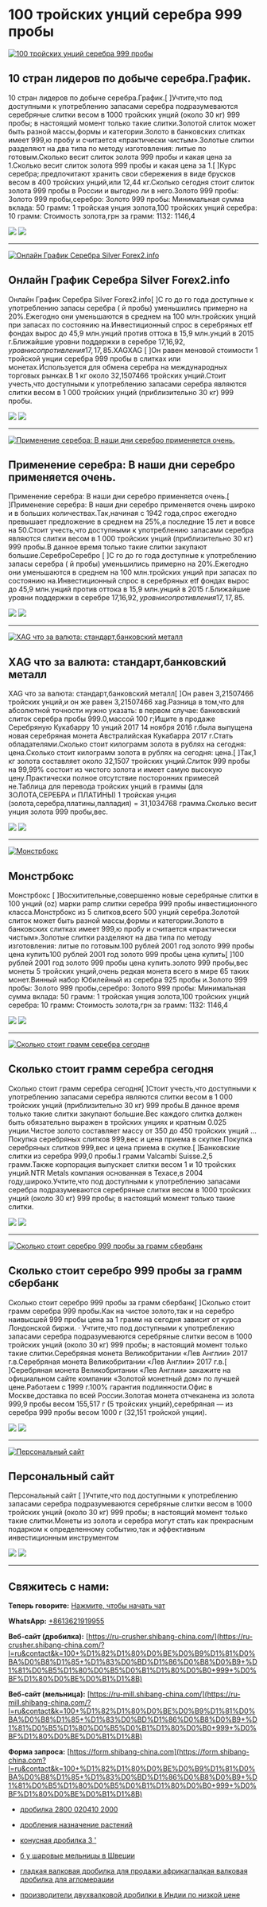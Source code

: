 # 100 тройских унций серебра 999 пробы

<a href="https://swt.shibang-china.com/?l=ru&img&k=100+%D1%82%D1%80%D0%BE%D0%B9%D1%81%D0%BA%D0%B8%D1%85+%D1%83%D0%BD%D1%86%D0%B8%D0%B9+%D1%81%D0%B5%D1%80%D0%B5%D0%B1%D1%80%D0%B0+999+%D0%BF%D1%80%D0%BE%D0%B1%D1%8B" target="_blank">![100 тройских унций серебра 999 пробы](http://static.shibang-china.com/all-800x300/902.jpg)</a>

## 10 стран лидеров по добыче серебра.График.
10 стран лидеров по добыче серебра.График.[ ]Учтите,что под доступными к употреблению запасами серебра подразумеваются серебряные слитки весом в 1000 тройских унций (около 30 кг) 999 пробы; в настоящий момент только такие слитки.Золотой слиток может быть разной массы,формы и категории.Золото в банковских слитках имеет 999,ю пробу и считается &#171;практически чистым&#187;.Золотые слитки разделяют на два типа по методу изготовления: литые по готовым.Сколько весит слиток золота 999 пробы и какая цена за 1.Сколько весит слиток золота 999 пробы и какая цена за 1.[ ]Курс серебра;.предпочитают хранить свои сбережения в виде брусков весом в 400 тройских унций,или 12,44 кг.Сколько сегодня стоит слиток золота 999 пробы в России и выгодно ли в него.Золото 999 пробы: Золото 999 пробы,серебро: Золото 999 пробы: Минимальная сумма вклада: 50 грамм: 1 тройская унция золота,100 тройских унций серебра: 10 грамм: Стоимость золота,грн за грамм: 1132: 1146,4


<a href="https://whatsapp.shibangsoft.com/WhatsApp.php" target="_blank" title="WhatsApp">![](http://static.shibang-china.com/icon/whatsapp.png)</a> <a href="https://swt.shibang-china.com/?l=ru&icon&k=100+%D1%82%D1%80%D0%BE%D0%B9%D1%81%D0%BA%D0%B8%D1%85+%D1%83%D0%BD%D1%86%D0%B8%D0%B9+%D1%81%D0%B5%D1%80%D0%B5%D0%B1%D1%80%D0%B0+999+%D0%BF%D1%80%D0%BE%D0%B1%D1%8B" target="_blank">![](http://static.shibang-china.com/icon/chat-ru.png)</a>

---

<a href="https://swt.shibang-china.com/?l=ru&img&k=100+%D1%82%D1%80%D0%BE%D0%B9%D1%81%D0%BA%D0%B8%D1%85+%D1%83%D0%BD%D1%86%D0%B8%D0%B9+%D1%81%D0%B5%D1%80%D0%B5%D0%B1%D1%80%D0%B0+999+%D0%BF%D1%80%D0%BE%D0%B1%D1%8B" target="_blank">![Онлайн График Серебра Silver Forex2.info](http://static.shibang-china.com/all-800x300/888.jpg)</a>

## Онлайн График Серебра Silver Forex2.info
Онлайн График Серебра Silver Forex2.info[ ]С го до го года доступные к употреблению запасы серебра ( й пробы) уменьшились примерно на 20%.Ежегодно они уменьшаются в среднем на 100 млн.тройских унций при запасах по состоянию на.Инвестиционный спрос в серебряных etf фондах вырос до 45,9 млн.унций против оттока в 15,9 млн.унций в 2015 г.Ближайшие уровни поддержки в серебре 17,16,92$,уровни сопротивления 17,17,85$.XAGXAG [ ]Он равен меновой стоимости 1 тройской унции серебра 999 пробы в слитках или монетах.Используется для обмена серебра на международных торговых рынках.В 1 кг около 32,1507466 тройских унций.Стоит учесть,что доступными к употреблению запасами серебра являются слитки весом в 1 000 тройских унций (приблизительно 30 кг) 999 пробы.


<a href="https://whatsapp.shibangsoft.com/WhatsApp.php" target="_blank" title="WhatsApp">![](http://static.shibang-china.com/icon/whatsapp.png)</a> <a href="https://swt.shibang-china.com/?l=ru&icon&k=100+%D1%82%D1%80%D0%BE%D0%B9%D1%81%D0%BA%D0%B8%D1%85+%D1%83%D0%BD%D1%86%D0%B8%D0%B9+%D1%81%D0%B5%D1%80%D0%B5%D0%B1%D1%80%D0%B0+999+%D0%BF%D1%80%D0%BE%D0%B1%D1%8B" target="_blank">![](http://static.shibang-china.com/icon/chat-ru.png)</a>

---

<a href="https://swt.shibang-china.com/?l=ru&img&k=100+%D1%82%D1%80%D0%BE%D0%B9%D1%81%D0%BA%D0%B8%D1%85+%D1%83%D0%BD%D1%86%D0%B8%D0%B9+%D1%81%D0%B5%D1%80%D0%B5%D0%B1%D1%80%D0%B0+999+%D0%BF%D1%80%D0%BE%D0%B1%D1%8B" target="_blank">![Применение серебра: В наши дни серебро применяется очень.](http://static.shibang-china.com/all-800x300/763.jpg)</a>

## Применение серебра: В наши дни серебро применяется очень.
Применение серебра: В наши дни серебро применяется очень.[ ]Применение серебра: В наши дни серебро применяется очень широко и в больших количествах.Так,начиная с 1942 года,спрос ежегодно превышает предложение в среднем на 25%,а последние 15 лет и вовсе на 50.Стоит учесть,что доступными к употреблению запасами серебра являются слитки весом в 1 000 тройских унций (приблизительно 30 кг) 999 пробы.В данное время только такие слитки закупают большие.СереброСеребро [ ]С го до го года доступные к употреблению запасы серебра ( й пробы) уменьшились примерно на 20%.Ежегодно они уменьшаются в среднем на 100 млн.тройских унций при запасах по состоянию на.Инвестиционный спрос в серебряных etf фондах вырос до 45,9 млн.унций против оттока в 15,9 млн.унций в 2015 г.Ближайшие уровни поддержки в серебре 17,16,92$,уровни сопротивления 17,17,85$.


<a href="https://whatsapp.shibangsoft.com/WhatsApp.php" target="_blank" title="WhatsApp">![](http://static.shibang-china.com/icon/whatsapp.png)</a> <a href="https://swt.shibang-china.com/?l=ru&icon&k=100+%D1%82%D1%80%D0%BE%D0%B9%D1%81%D0%BA%D0%B8%D1%85+%D1%83%D0%BD%D1%86%D0%B8%D0%B9+%D1%81%D0%B5%D1%80%D0%B5%D0%B1%D1%80%D0%B0+999+%D0%BF%D1%80%D0%BE%D0%B1%D1%8B" target="_blank">![](http://static.shibang-china.com/icon/chat-ru.png)</a>

---

<a href="https://swt.shibang-china.com/?l=ru&img&k=100+%D1%82%D1%80%D0%BE%D0%B9%D1%81%D0%BA%D0%B8%D1%85+%D1%83%D0%BD%D1%86%D0%B8%D0%B9+%D1%81%D0%B5%D1%80%D0%B5%D0%B1%D1%80%D0%B0+999+%D0%BF%D1%80%D0%BE%D0%B1%D1%8B" target="_blank">![XAG что за валюта: стандарт,банковский металл](http://static.shibang-china.com/all-800x300/601.jpg)</a>

## XAG что за валюта: стандарт,банковский металл
XAG что за валюта: стандарт,банковский металл[ ]Он равен 3,21507466 тройских унций,и он же равен 3,21507466 xag.Разница в том,что для абсолютной точности нужно указать: в первом случае: банковский слиток серебра пробы 999.0,массой 100 г;Ищите в продаже Серебряную Кукабарру 10 унций 2017 14 ноября 2016 г.была выпущена новая серебряная монета Австралийская Кукабарра 2017 г.Стать обладателями.Сколько стоит килограмм золота в рублях на сегодня: цена.Сколько стоит килограмм золота в рублях на сегодня: цена.[ ]Так,1 кг золота составляет около 32,1507 тройских унций.Слиток 999 пробы на 99,99% состоит из чистого золота и имеет самую высокую цену.Практически полное отсутствие посторонних примесей не.Таблица для перевода тройских унций в граммы (для ЗОЛОТА,СЕРЕБРА и ПЛАТИНЫ) 1 тройская унция (золота,серебра,платины,палладия) = 31,1034768 грамма.Сколько весит унция золота 999 пробы,вес.


<a href="https://whatsapp.shibangsoft.com/WhatsApp.php" target="_blank" title="WhatsApp">![](http://static.shibang-china.com/icon/whatsapp.png)</a> <a href="https://swt.shibang-china.com/?l=ru&icon&k=100+%D1%82%D1%80%D0%BE%D0%B9%D1%81%D0%BA%D0%B8%D1%85+%D1%83%D0%BD%D1%86%D0%B8%D0%B9+%D1%81%D0%B5%D1%80%D0%B5%D0%B1%D1%80%D0%B0+999+%D0%BF%D1%80%D0%BE%D0%B1%D1%8B" target="_blank">![](http://static.shibang-china.com/icon/chat-ru.png)</a>

---

<a href="https://swt.shibang-china.com/?l=ru&img&k=100+%D1%82%D1%80%D0%BE%D0%B9%D1%81%D0%BA%D0%B8%D1%85+%D1%83%D0%BD%D1%86%D0%B8%D0%B9+%D1%81%D0%B5%D1%80%D0%B5%D0%B1%D1%80%D0%B0+999+%D0%BF%D1%80%D0%BE%D0%B1%D1%8B" target="_blank">![Монстрбокс](http://static.shibang-china.com/all-800x300/459.jpg)</a>

## Монстрбокс
Монстрбокс [ ]Восхитительные,совершенно новые серебряные слитки в 100 унций (oz) марки pamp слитки серебра 999 пробы инвестиционного класса.Монстрбокс из 5 слитков,всего 500 унций серебра.Золотой слиток может быть разной массы,формы и категории.Золото в банковских слитках имеет 999,ю пробу и считается &#171;практически чистым&#187;.Золотые слитки разделяют на два типа по методу изготовления: литые по готовым.100 рублей 2001 год золото 999 пробы цена купить100 рублей 2001 год золото 999 пробы цена купить[ ]100 рублей 2001 год золото 999 пробы цена купить.золото 999 пробы,вес монеты 5 тройских унций,очень редкая монета всего в мире 65 таких монет.Винный набор Юбилейный из серебра 925 пробы и.Золото 999 пробы: Золото 999 пробы,серебро: Золото 999 пробы: Минимальная сумма вклада: 50 грамм: 1 тройская унция золота,100 тройских унций серебра: 10 грамм: Стоимость золота,грн за грамм: 1132: 1146,4


<a href="https://whatsapp.shibangsoft.com/WhatsApp.php" target="_blank" title="WhatsApp">![](http://static.shibang-china.com/icon/whatsapp.png)</a> <a href="https://swt.shibang-china.com/?l=ru&icon&k=100+%D1%82%D1%80%D0%BE%D0%B9%D1%81%D0%BA%D0%B8%D1%85+%D1%83%D0%BD%D1%86%D0%B8%D0%B9+%D1%81%D0%B5%D1%80%D0%B5%D0%B1%D1%80%D0%B0+999+%D0%BF%D1%80%D0%BE%D0%B1%D1%8B" target="_blank">![](http://static.shibang-china.com/icon/chat-ru.png)</a>

---

<a href="https://swt.shibang-china.com/?l=ru&img&k=100+%D1%82%D1%80%D0%BE%D0%B9%D1%81%D0%BA%D0%B8%D1%85+%D1%83%D0%BD%D1%86%D0%B8%D0%B9+%D1%81%D0%B5%D1%80%D0%B5%D0%B1%D1%80%D0%B0+999+%D0%BF%D1%80%D0%BE%D0%B1%D1%8B" target="_blank">![Сколько стоит грамм серебра сегодня](http://static.shibang-china.com/all-800x300/1492.jpg)</a>

## Сколько стоит грамм серебра сегодня
Сколько стоит грамм серебра сегодня[ ]Стоит учесть,что доступными к употреблению запасами серебра являются слитки весом в 1 000 тройских унций (приблизительно 30 кг) 999 пробы.В данное время только такие слитки закупают большие.Вес каждого слитка должен быть обязательно выражен в тройских унциях и кратным 0.025 унции.Чистое золото составляет массу от 350 до 450 тройских унций …Покупка серебряных слитков 999,вес и цена приема в скупке.Покупка серебряных слитков 999,вес и цена приема в скупке.[ ]Банковские слитки из серебра 999,0 пробы.1 грамм Valcambi Suisse.2,5 грамм.Также корпорация выпускает слитки весом 1 и 10 тройских унций.NTR Metals компания основанная в Техасе,в 2004 году,широко.Учтите,что под доступными к употреблению запасами серебра подразумеваются серебряные слитки весом в 1000 тройских унций (около 30 кг) 999 пробы; в настоящий момент только такие слитки.


<a href="https://whatsapp.shibangsoft.com/WhatsApp.php" target="_blank" title="WhatsApp">![](http://static.shibang-china.com/icon/whatsapp.png)</a> <a href="https://swt.shibang-china.com/?l=ru&icon&k=100+%D1%82%D1%80%D0%BE%D0%B9%D1%81%D0%BA%D0%B8%D1%85+%D1%83%D0%BD%D1%86%D0%B8%D0%B9+%D1%81%D0%B5%D1%80%D0%B5%D0%B1%D1%80%D0%B0+999+%D0%BF%D1%80%D0%BE%D0%B1%D1%8B" target="_blank">![](http://static.shibang-china.com/icon/chat-ru.png)</a>

---

<a href="https://swt.shibang-china.com/?l=ru&img&k=100+%D1%82%D1%80%D0%BE%D0%B9%D1%81%D0%BA%D0%B8%D1%85+%D1%83%D0%BD%D1%86%D0%B8%D0%B9+%D1%81%D0%B5%D1%80%D0%B5%D0%B1%D1%80%D0%B0+999+%D0%BF%D1%80%D0%BE%D0%B1%D1%8B" target="_blank">![Сколько стоит серебро 999 пробы за грамм сбербанк](http://static.shibang-china.com/all-800x300/1325.jpg)</a>

## Сколько стоит серебро 999 пробы за грамм сбербанк
Сколько стоит серебро 999 пробы за грамм сбербанк[ ]Сколько стоит грамм серебра 999 пробы.Как на чистое золото,так и на серебро наивысшей 999 пробы цена за 1 грамм на сегодня зависит от курса Лондонской биржи.&nbsp;&#0183;&#32;Учтите,что под доступными к употреблению запасами серебра подразумеваются серебряные слитки весом в 1000 тройских унций (около 30 кг) 999 пробы; в настоящий момент только такие слитки.Серебряная монета Великобритании &#171;Лев Англии&#187; 2017 г.в.Серебряная монета Великобритании &#171;Лев Англии&#187; 2017 г.в.[ ]Серебряная монета Великобритании &#171;Лев Англии&#187; закажите на официальном сайте компании &#171;Золотой монетный дом&#187; по лучшей цене.Работаем с 1999 г.100% гарантия подлинности.Офис в Москве,доставка по всей России.Золотая монета отчеканена из золота 999,9 пробы весом 155,517 г (5 тройских унций),серебряная — из серебра 999 пробы весом 1000 г (32,151 тройской унции).


<a href="https://whatsapp.shibangsoft.com/WhatsApp.php" target="_blank" title="WhatsApp">![](http://static.shibang-china.com/icon/whatsapp.png)</a> <a href="https://swt.shibang-china.com/?l=ru&icon&k=100+%D1%82%D1%80%D0%BE%D0%B9%D1%81%D0%BA%D0%B8%D1%85+%D1%83%D0%BD%D1%86%D0%B8%D0%B9+%D1%81%D0%B5%D1%80%D0%B5%D0%B1%D1%80%D0%B0+999+%D0%BF%D1%80%D0%BE%D0%B1%D1%8B" target="_blank">![](http://static.shibang-china.com/icon/chat-ru.png)</a>

---

<a href="https://swt.shibang-china.com/?l=ru&img&k=100+%D1%82%D1%80%D0%BE%D0%B9%D1%81%D0%BA%D0%B8%D1%85+%D1%83%D0%BD%D1%86%D0%B8%D0%B9+%D1%81%D0%B5%D1%80%D0%B5%D0%B1%D1%80%D0%B0+999+%D0%BF%D1%80%D0%BE%D0%B1%D1%8B" target="_blank">![Персональный сайт](http://static.shibang-china.com/all-800x300/1322.jpg)</a>

## Персональный сайт
Персональный сайт [ ]Учтите,что под доступными к употреблению запасами серебра подразумеваются серебряные слитки весом в 1000 тройских унций (около 30 кг) 999 пробы; в настоящий момент только такие слитки.Монеты из золота и серебра могут стать как прекрасным подарком к определенному событию,так и эффективным инвестиционным инструментом

<a href="https://whatsapp.shibangsoft.com/WhatsApp.php" target="_blank" title="WhatsApp">![](http://static.shibang-china.com/icon/whatsapp.png)</a> <a href="https://swt.shibang-china.com/?l=ru&icon&k=100+%D1%82%D1%80%D0%BE%D0%B9%D1%81%D0%BA%D0%B8%D1%85+%D1%83%D0%BD%D1%86%D0%B8%D0%B9+%D1%81%D0%B5%D1%80%D0%B5%D0%B1%D1%80%D0%B0+999+%D0%BF%D1%80%D0%BE%D0%B1%D1%8B" target="_blank">![](http://static.shibang-china.com/icon/chat-ru.png)</a>

---
## Свяжитесь с нами:

**Теперь говорите:** [Нажмите, чтобы начать чат](https://swt.shibang-china.com?l=ru&contact&k=100+%D1%82%D1%80%D0%BE%D0%B9%D1%81%D0%BA%D0%B8%D1%85+%D1%83%D0%BD%D1%86%D0%B8%D0%B9+%D1%81%D0%B5%D1%80%D0%B5%D0%B1%D1%80%D0%B0+999+%D0%BF%D1%80%D0%BE%D0%B1%D1%8B)

**WhatsApp:**  [+8613621919955](https://whatsapp.shibangsoft.com/WhatsApp.php)

**Веб-сайт (дробилка):** [https://ru-crusher.shibang-china.com/](https://ru-crusher.shibang-china.com/?l=ru&contact&k=100+%D1%82%D1%80%D0%BE%D0%B9%D1%81%D0%BA%D0%B8%D1%85+%D1%83%D0%BD%D1%86%D0%B8%D0%B9+%D1%81%D0%B5%D1%80%D0%B5%D0%B1%D1%80%D0%B0+999+%D0%BF%D1%80%D0%BE%D0%B1%D1%8B)

**Веб-сайт (мельница):** [https://ru-mill.shibang-china.com/](https://ru-mill.shibang-china.com/?l=ru&contact&k=100+%D1%82%D1%80%D0%BE%D0%B9%D1%81%D0%BA%D0%B8%D1%85+%D1%83%D0%BD%D1%86%D0%B8%D0%B9+%D1%81%D0%B5%D1%80%D0%B5%D0%B1%D1%80%D0%B0+999+%D0%BF%D1%80%D0%BE%D0%B1%D1%8B)

**Форма запроса:** [https://form.shibang-china.com](https://form.shibang-china.com?l=ru&contact&k=100+%D1%82%D1%80%D0%BE%D0%B9%D1%81%D0%BA%D0%B8%D1%85+%D1%83%D0%BD%D1%86%D0%B8%D0%B9+%D1%81%D0%B5%D1%80%D0%B5%D0%B1%D1%80%D0%B0+999+%D0%BF%D1%80%D0%BE%D0%B1%D1%8B)

* [дробилка 2800 020410 2000](../106/%D0%B4%D1%80%D0%BE%D0%B1%D0%B8%D0%BB%D0%BA%D0%B0%202800%20020410%202000.md)

* [дробления назначение растений](../109/%D0%B4%D1%80%D0%BE%D0%B1%D0%BB%D0%B5%D0%BD%D0%B8%D1%8F%20%D0%BD%D0%B0%D0%B7%D0%BD%D0%B0%D1%87%D0%B5%D0%BD%D0%B8%D0%B5%20%D1%80%D0%B0%D1%81%D1%82%D0%B5%D0%BD%D0%B8%D0%B9.md)

* [конусная дробилка 3 '](../112/%D0%BA%D0%BE%D0%BD%D1%83%D1%81%D0%BD%D0%B0%D1%8F%20%D0%B4%D1%80%D0%BE%D0%B1%D0%B8%D0%BB%D0%BA%D0%B0%203%20%27.md)

* [б  у шаровые мельницы в Швеции](../120/%D0%B1%20%20%D1%83%20%D1%88%D0%B0%D1%80%D0%BE%D0%B2%D1%8B%D0%B5%20%D0%BC%D0%B5%D0%BB%D1%8C%D0%BD%D0%B8%D1%86%D1%8B%20%D0%B2%20%D0%A8%D0%B2%D0%B5%D1%86%D0%B8%D0%B8.md)

* [гладкая валковая дробилка для продажи африкагладкая валковая дробилка для агломерации](../120/%D0%B3%D0%BB%D0%B0%D0%B4%D0%BA%D0%B0%D1%8F%20%D0%B2%D0%B0%D0%BB%D0%BA%D0%BE%D0%B2%D0%B0%D1%8F%20%D0%B4%D1%80%D0%BE%D0%B1%D0%B8%D0%BB%D0%BA%D0%B0%20%D0%B4%D0%BB%D1%8F%20%D0%BF%D1%80%D0%BE%D0%B4%D0%B0%D0%B6%D0%B8%20%D0%B0%D1%84%D1%80%D0%B8%D0%BA%D0%B0%D0%B3%D0%BB%D0%B0%D0%B4%D0%BA%D0%B0%D1%8F%20%D0%B2%D0%B0%D0%BB%D0%BA%D0%BE%D0%B2%D0%B0%D1%8F%20%D0%B4%D1%80%D0%BE%D0%B1%D0%B8%D0%BB%D0%BA%D0%B0%20%D0%B4%D0%BB%D1%8F%20%D0%B0%D0%B3%D0%BB%D0%BE%D0%BC%D0%B5%D1%80%D0%B0%D1%86%D0%B8%D0%B8.md)

* [производители двухвалковой дробилки в Индии по низкой цене](../120/%D0%BF%D1%80%D0%BE%D0%B8%D0%B7%D0%B2%D0%BE%D0%B4%D0%B8%D1%82%D0%B5%D0%BB%D0%B8%20%D0%B4%D0%B2%D1%83%D1%85%D0%B2%D0%B0%D0%BB%D0%BA%D0%BE%D0%B2%D0%BE%D0%B9%20%D0%B4%D1%80%D0%BE%D0%B1%D0%B8%D0%BB%D0%BA%D0%B8%20%D0%B2%20%D0%98%D0%BD%D0%B4%D0%B8%D0%B8%20%D0%BF%D0%BE%20%D0%BD%D0%B8%D0%B7%D0%BA%D0%BE%D0%B9%20%D1%86%D0%B5%D0%BD%D0%B5.md)